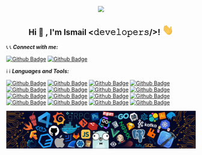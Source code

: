   
<p align="center">
  <img style="width:8rem; height:auto" src="https://cdn.dribbble.com/users/1787323/screenshots/10091971/media/d43c019bfeff34be8816481e843ea8c1.png"/>
</p>


<div align="center">
<h2> Hi 👋 , I'm Ismail <𝚍𝚎𝚟𝚎𝚕𝚘𝚙𝚎𝚛𝚜/>! <img src="https://github.com/ABSphreak/ABSphreak/blob/master/gifs/Hi.gif" width="30px"></h2>
</div>


:telephone_receiver: :telephone_receiver:  **_Connect with me:_**

[![Github Badge](	https://img.shields.io/badge/LinkedIn-0077B5?style=for-the-badge&logo=linkedin&logoColor=white&link=https://https://www.linkedin.com/in/recep-gemalmaz-a805a51bb/)](https://www.linkedin.com/in/ismail-gemalmaz-b7a7061a4)
[![Github Badge](https://img.shields.io/badge/Gmail-D14836?style=for-the-badge&logo=gmail&logoColor=white&link=https://recepgemalmaz57@gmail.com)](https://ismailgemalmaz9@gmail.com)


:information_source: :information_source: **_Languages and Tools:_**

[![Github Badge](https://img.shields.io/badge/Kotlin-0095D5?&style=for-the-badge&logo=kotlin&logoColor=white&link=)]()
[![Github Badge](https://img.shields.io/badge/unity-%23000000.svg?style=for-the-badge&logo=unity&logoColor=white&link=)]()
[![Github Badge](	https://img.shields.io/badge/Android_Studio-3DDC84?style=for-the-badge&logo=android-studio&logoColor=white&link=)]()
[![Github Badge](https://img.shields.io/badge/Java-ED8B00?style=for-the-badge&logo=java&logoColor=white&link=)]()
[![Github Badge](https://img.shields.io/badge/JavaScript-323330?style=for-the-badge&logo=javascript&logoColor=F7DF1E&link=)]()
[![Github Badge](https://img.shields.io/badge/json-5E5C5C?style=for-the-badge&logo=json&logoColor=white&link=)]()
[![Github Badge](https://img.shields.io/badge/TypeScript-007ACC?style=for-the-badge&logo=typescript&logoColor=white&link=)]()
[![Github Badge](https://img.shields.io/badge/node.js-6DA55F?style=for-the-badge&logo=node.js&logoColor=white&link=)]()
[![Github Badge](	https://img.shields.io/badge/HTML5-E34F26?style=for-the-badge&logo=html5&logoColor=white&link=)]()
[![Github Badge](https://img.shields.io/badge/Dart-0175C2?style=for-the-badge&logo=dart&logoColor=white&link=)]()
[![Github Badge](https://img.shields.io/badge/PHP-777BB4?style=for-the-badge&logo=php&logoColor=white&link=)]()
[![Github Badge](https://img.shields.io/badge/CSS3-1572B6?style=for-the-badge&logo=css3&logoColor=white&link=)]()
[![Github Badge](https://img.shields.io/badge/C%23-239120?style=for-the-badge&logo=c-sharp&logoColor=white&link=)]()
[![Github Badge](https://img.shields.io/badge/firebase-%23039BE5.svg?style=for-the-badge&logo=firebase&link=)]()
[![Github Badge](https://img.shields.io/badge/angular-%23DD0031.svg?style=for-the-badge&logo=angular&logoColor=white&link=)]()
[![Github Badge](https://img.shields.io/badge/GitHub-100000?style=for-the-badge&logo=github&logoColor=white&link=)]()


<p align="center"><img src="https://raw.githubusercontent.com/KevinPatel04/KevinPatel04/master/header.png"></p>





<!--
<img align="left" style="width:16rem; height:auto" src="https://raw.githubusercontent.com/Elanza-48/Elanza-48/41a4790484e268102dfdab2b7c59d440d3ffafab/resources/img/geek.gif"/>

<img align="right" alt="GIF" height="160px" src="https://media.giphy.com/media/du3J3cXyzhj75IOgvA/giphy.gif" />

**IsmailGemalmaz/IsmailGemalmaz** is a ✨ _special_ ✨ repository because its `README.md` (this file) appears on your GitHub profile.

Here are some ideas to get you started:

- 🔭 I’m currently working on ...
- 🌱 I’m currently learning ...
- 👯 I’m looking to collaborate on ...
- 🤔 I’m looking for help with ...
- 💬 Ask me about ...
- 📫 How to reach me: ...
- 😄 Pronouns: ...
- ⚡ Fun fact: ...
-->
